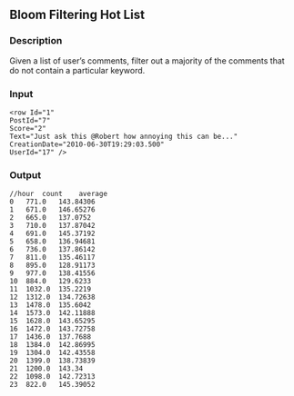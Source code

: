 ## Bloom Filtering Hot List
### Description
Given a list of user’s comments, filter out a majority of the comments that do
not contain a particular keyword.

### Input
```
<row Id="1" 
PostId="7" 
Score="2" 
Text="Just ask this @Robert how annoying this can be..." 
CreationDate="2010-06-30T19:29:03.500" 
UserId="17" />
```
### Output
```
//hour  count    average   
0	771.0	143.84306
1	671.0	146.65276
2	665.0	137.0752
3	710.0	137.87042
4	691.0	145.37192
5	658.0	136.94681
6	736.0	137.86142
7	811.0	135.46117
8	895.0	128.91173
9	977.0	138.41556
10	884.0	129.6233
11	1032.0	135.2219
12	1312.0	134.72638
13	1478.0	135.6042
14	1573.0	142.11888
15	1628.0	143.65295
16	1472.0	143.72758
17	1436.0	137.7688
18	1384.0	142.86995
19	1304.0	142.43558
20	1399.0	138.73839
21	1200.0	143.34
22	1098.0	142.72313
23	822.0	145.39052

```
